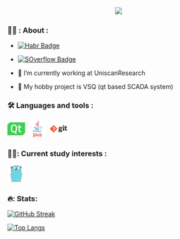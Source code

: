 <div id="header" align="center">
  <img src="https://media.giphy.com/media/M9gbBd9nbDrOTu1Mqx/giphy.gif" width="100"/>
</div>


### 👨‍💻 : About :

-  [![Habr Badge](https://img.shields.io/badge/habr-habr-blue?style=flat&logo=HabrHabr&logoColor=white)](https://habr.com/ru/users/AlexisVaBel/)
-  [![SOverflow Badge](https://img.shields.io/badge/stack-overflow-orange?style=flat&logo=StOverflow&logoColor=white)](https://stackoverflow.com/users/1228813/alexbee)

- 🔭 I’m currently working at UniscanResearch
- 🔭 My hobby project is VSQ (qt based SCADA system)

### :hammer_and_wrench: Languages and tools :

<div>  
  <img src="https://github.com/devicons/devicon/blob/master/icons/qt/qt-original.svg" title="Qt" alt="Qt" width="40" height="40"/>&nbsp;  
  <img src="https://github.com/devicons/devicon/blob/master/icons/java/java-original-wordmark.svg" title="Java" alt="Java" width="40" height="40"/>&nbsp;
  <img src="https://github.com/devicons/devicon/blob/master/icons/git/git-original-wordmark.svg" title="Git" **alt="Git" width="40" height="40"/>
</div>

### 👨‍🎓: Current study interests :
 <div>  
  <img src="https://github.com/devicons/devicon/blob/master/icons/go/go-original.svg" title="Go" alt="Go" width="40" height="40"/>&nbsp;    

### 🔥: Stats:


[![GitHub Streak](http://github-readme-streak-stats.herokuapp.com?user=AlexisVaBel&theme=dark&background=000000)](https://git.io/streak-stats)

[![Top Langs](https://github-readme-stats.vercel.app/api/top-langs/?username=AlexisVaBel&layout=compact&theme=vision-friendly-dark)](https://github.com/anuraghazra/github-readme-stats)

<!--
**AlexisVaBel/AlexisVaBel** is a ✨ _special_ ✨ repository because its `README.md` (this file) appears on your GitHub profile.

Here are some ideas to get you started:

- 🔭 I’m currently working on ...
- 🌱 I’m currently learning ...
- 👯 I’m looking to collaborate on ...
- 🤔 I’m looking for help with ...
- 💬 Ask me about ...
- 📫 How to reach me: ...
- 😄 Pronouns: ...
- ⚡ Fun fact: ...
-->
